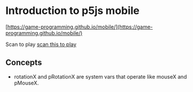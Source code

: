 # Introduction to p5js mobile

[https://game-programming.github.io/mobile/](https://game-programming.github.io/mobile/)

Scan to play
[scan this to play](https://game-programming.github.io/mobile/qrcode.png)

## Concepts
+ rotationX and pRotationX are system vars that operate like mouseX and pMouseX.
